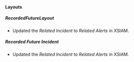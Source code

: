
#### Layouts
##### RecordedFutureLayout
- Updated the *Related Incident* to *Related Alerts* in XSIAM.
##### Recorded Future Incident
- Updated the *Related Incident* to *Related Alerts* in XSIAM.
